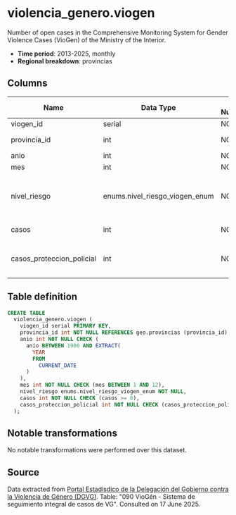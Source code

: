 # violencia_genero.viogen

Number of open cases in the Comprehensive Monitoring System for Gender Violence Cases (VioGen) of the Ministry of the Interior.

- **Time period**: 2013-2025, monthly
- **Regional breakdown**: provincias

## Columns

| Name | Data Type | Is Nullable | Description |
| --- | --- | --- | --- |
| viogen_id | serial | NO | primary key |
| provincia_id | int | NO | references geo.provincias |
| anio | int | NO | year |
| mes | int | NO | month |
| nivel_riesgo | enums.nivel_riesgo_viogen_enum | NO | risk level: 'Extremo', 'Alto', 'Medio' or 'No apreciado' |
| casos | int | NO | number of cases |
| casos_proteccion_policial | int | NO | number of cases with police protection |

## Table definition

```sql
CREATE TABLE
  violencia_genero.viogen (
    viogen_id serial PRIMARY KEY,
    provincia_id int NOT NULL REFERENCES geo.provincias (provincia_id),
    anio int NOT NULL CHECK (
      anio BETWEEN 1900 AND EXTRACT(
        YEAR
        FROM
          CURRENT_DATE
      )
    ),
    mes int NOT NULL CHECK (mes BETWEEN 1 AND 12),
    nivel_riesgo enums.nivel_riesgo_viogen_enum NOT NULL,
    casos int NOT NULL CHECK (casos >= 0),
    casos_proteccion_policial int NOT NULL CHECK (casos_proteccion_policial >= 0)
  );
```

## Notable transformations
No notable transformations were performed over this dataset. 

## Source
Data extracted from <a href="https://estadisticasviolenciagenero.igualdad.gob.es/" target="_blank">Portal Estadísdico de la Delegación del Gobierno contra la Violencia de Género (DGVG)</a>. Table: "090 VioGén - Sistema de seguimiento integral de casos de VG".
Consulted on 17 June 2025.
